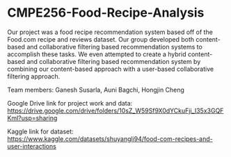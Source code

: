 # CMPE256-Food-Recipe-Analysis
Our project was a food recipe recommendation system based off of the Food.com recipe and reviews dataset. Our group developed both content-based and collaborative filtering based recommendation systems to accomplish these tasks.
We even attempted to create a hybrid content-based and collaborative filtering based recommendation system by combining our content-based approach with a user-based collaborative filtering approach.

Team members: Ganesh Susarla, Auni Bagchi, Hongjin Cheng

Google Drive link for project work and data: https://drive.google.com/drive/folders/10sZ_W59Sf9X0dYCkuFji_I35x3GQFKml?usp=sharing

Kaggle link for dataset: https://www.kaggle.com/datasets/shuyangli94/food-com-recipes-and-user-interactions
